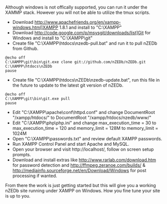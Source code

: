 Although windows is not offically supported, you can run it under the XAMMP stack. However you will not be able to utilize the tmux scripts.

* Download http://www.apachefriends.org/en/xampp-windows.html]XAMPP 1.8.1 and install to "C:\XAMPP\"   
* Download http://code.google.com/p/msysgit/downloads/list]Git for Windows and install to "C:\XAMPP\git\"  
* Create file "C:\XAMPP\htdocs\nzedb-pull.bat" and run it to pull nZEDb from Github.

```
@echo off  
C:\XAMPP\git\bin\git.exe clone git://github.com/nZEDb/nZEDb.git C:\XAMPP\htdocs\nZEDb  
pause  
```

* Create file "C:\XAMPP\htdocs\nZEDb\nzedb-update.bat", run this file in the future to update to the latest git version of nZEDb.

```
@echo off  
C:\XAMPP\git\bin\git.exe pull  
pause  
```

* Edit "C:\XAMPP\apache\conf\httpd.conf" and change DocumentRoot "/xampp/htdocs/" to DocumentRoot "/xampp/htdocs/nzedb/www/"  
* Edit "C:\XAMPP\php\php.ini" and change max_execution_time = 30 to max_execution_time = 120 and memory_limit = 128M to memory_limit = 1024M  
* Open "C:\XAMPP\passwords.txt" and review default XAMPP passwords.  
* Run XAMPP Control Panel and start Apache and MySQL.  
* Open your browser and visit http://localhost/, follow on screen setup prompts.  
* Download and install extras like http://www.rarlab.com/download.htm for password detection and http://ffmpeg.zeranoe.com/builds/ & http://mediainfo.sourceforge.net/en/Download/Windows for post processing if wanted.

From there the work is just getting started but this will give you a working nZEDb site running under XAMPP on Windows. How you fine tune your site is up to you.

